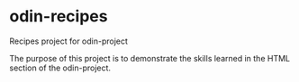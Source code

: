 # odin-recipes
Recipes project for odin-project

The purpose of this project is to demonstrate the skills learned in the HTML section of the odin-project.